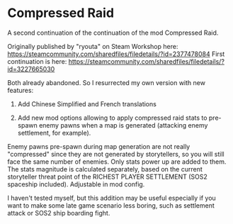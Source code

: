 # Compressed Raid

A second continuation of the continuation of the mod Compressed Raid.

Originally published by "ryouta" on Steam Workshop here: https://steamcommunity.com/sharedfiles/filedetails/?id=2377478084
First continuation is here: https://steamcommunity.com/sharedfiles/filedetails/?id=3227665030

Both already abandoned. So I resurrected my own version with new features:

1. Add Chinese Simplified and French translations

2. Add new mod options allowing to apply compressed raid stats to pre-spawn enemy pawns when a map is generated (attacking enemy settlement, for example).

Enemy pawns pre-spawn during map generation are not really "compressed" since they are not generated by storytellers, so you will still face the same number of enemies. Only stats power up are added to them. The stats magnitude is calculated separately, based on the current storyteller threat point of the RICHEST PLAYER SETTLEMENT (SOS2 spaceship included). Adjustable in mod config.

I haven't tested myself, but this addition may be useful especially if you want to make some late game scenario less boring, such as settlement attack or SOS2 ship boarding fight.